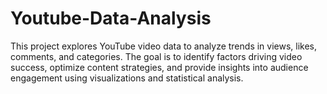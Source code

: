# Youtube-Data-Analysis
This project explores YouTube video data to analyze trends in views, likes, comments, and categories. The goal is to identify factors driving video success, optimize content strategies, and provide insights into audience engagement using visualizations and statistical analysis.
